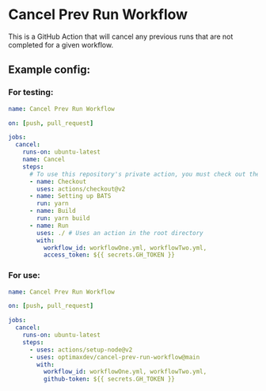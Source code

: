 # Cancel Prev Run Workflow
This is a GitHub Action that will cancel any previous runs that are not completed for a given workflow.


##  Example config:

### For testing:

```yml
name: Cancel Prev Run Workflow

on: [push, pull_request]

jobs:
  cancel:
    runs-on: ubuntu-latest
    name: Cancel
    steps:
      # To use this repository's private action, you must check out the repository
      - name: Checkout
        uses: actions/checkout@v2
      - name: Setting up BATS
        run: yarn
      - name: Build
        run: yarn build
      - name: Run
        uses: ./ # Uses an action in the root directory
        with:
          workflow_id: workflowOne.yml, workflowTwo.yml,
          access_token: ${{ secrets.GH_TOKEN }}
```

### For use:

```yml
name: Cancel Prev Run Workflow

on: [push, pull_request]

jobs:
  cancel:
    runs-on: ubuntu-latest
    steps:
      - uses: actions/setup-node@v2
      - uses: optimaxdev/cancel-prev-run-workflow@main
        with:
          workflow_id: workflowOne.yml, workflowTwo.yml,
          github-token: ${{ secrets.GH_TOKEN }}
```